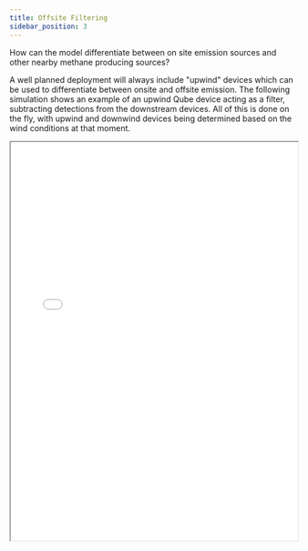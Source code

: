 ```yaml
---
title: Offsite Filtering
sidebar_position: 3
---
```

How can the model differentiate between on site emission sources and other nearby methane producing sources?

A well planned deployment will always include "upwind" devices which can be used to differentiate between onsite and offsite emission. The following simulation shows an example of an upwind Qube device acting as a filter, subtracting detections from the downstream devices. All of this is done on the fly, with upwind and downwind devices being determined based on the wind conditions at that moment.

<iframe src="/html/offsite.html" width="100%" height="700"></iframe>